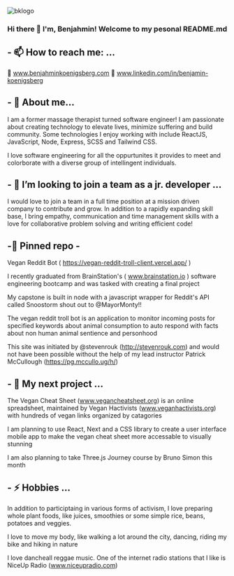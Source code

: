 ![bklogo](https://user-images.githubusercontent.com/116445988/232817067-218bda20-1445-485c-9ea7-2e0685217aaa.png)


### Hi there 👋 I'm, Benjahmin!  Welcome to my pesonal README.md 

## - 📫 How to reach me: ...

🔗 www.benjahminkoenigsberg.com
🔗 www.linkedin.com/in/benjamin-koenigsberg

## - 💬 About me...

I am a former massage therapist turned software engineer! I am passionate about creating technology to elevate lives, minimize suffering and build community. Some technologies I enjoy working with include ReactJS, JavaScript, Node, Express, SCSS and Tailwind CSS.

I love software engineering for all the oppurtunites it provides to meet and colorborate with a diverse group of intellingent individuals.

## - 👯 I’m looking to join a team as a jr. developer ...

I would love to join a team  in a full time position at a mission driven company to contribute and grow. In addition to a rapidly expanding skill base, I bring empathy, communication and time management skills with a love for collaborative problem solving and writing efficient code! 

## -📌 Pinned repo - 

Vegan Reddit Bot ( https://vegan-reddit-troll-client.vercel.app/ )

I recently graduated from BrainStation's ( www.brainstation.io ) software engineering bootcamp and was tasked with creating a final project 

My capstone is built in node with a javascript wrapper for Reddit's API called Snoostorm shout out to @MayorMonty!! 

The vegan reddit troll bot is an application to monitor incoming posts for specified keywords about animal consumption to auto respond with facts about non human animal sentience and personhood

This site was initiated by @stevenrouk (http://stevenrouk.com) and would not have been possible without the help of my lead instructor Patrick McCullough (https://pg.mccullo.ug/h/) 

## - 🔭 My next project ...

The Vegan Cheat Sheet (www.vegancheatsheet.org) is an online spreadsheet, maintained by Vegan Hactivists (www.veganhactivists.org) with hundreds of vegan links organized by catagories  

I am planning to use React, Next and a CSS library to create a user interface mobile app to make the vegan cheat sheet more accessable to visually stunning  

I am also planning to take Three.js Journey course by Bruno Simon this month

## - ⚡ Hobbies ...

In addition to participtaing in various forms of activism, I love preparing whole plant foods, like juices, smoothies or some simple rice, beans, potatoes and veggies. 

I love to move my body, like walking a lot around the city, dancing, riding my bike and hiking in nature

I love dancheall reggae music. One of the internet radio stations that I like is NiceUp Radio (www.niceupradio.com)
